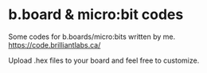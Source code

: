 # b.board & micro:bit codes
Some codes for b.boards/micro:bits written by me. https://code.brilliantlabs.ca/

Upload .hex files to your board and feel free to customize.
